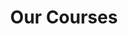 ---
title: "Our Courses"
draft: false
# page title background image
bg_image: "images/backgrounds/page-title.jpg"
# meta description
description : "Our courses are targetted to get young kids educated on the fundametals of programming in a fun and interactive way. Learning how to code at a young age can truly set up your child for a lifetime of success. The learnings from these courses will give them an edge in virtually every modern industry."
---